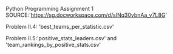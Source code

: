 Python Programming
Assignment 1
SOURCE:'https://sg.docworkspace.com/d/sINq30vbnAa_v7L8G'

Problem II.4: 'best_teams_per_statistic.csv'

Problem II.5:'positive_stats_leaders.csv' and 'team_rankings_by_positive_stats.csv'
